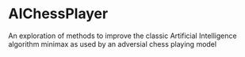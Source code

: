 # AIChessPlayer
An exploration of methods to improve the classic Artificial Intelligence algorithm minimax as used by an adversial chess playing model
